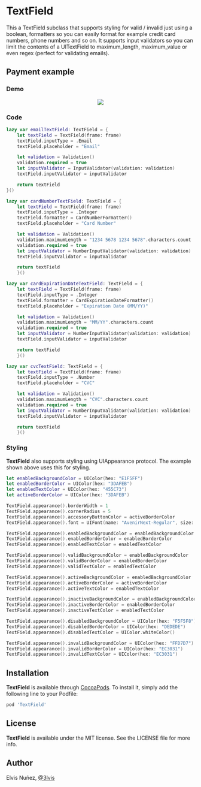 # TextField

This a TextField subclass that supports styling for valid / invalid just using a boolean, formatters so you can easily format for example credit card numbers, phone numbers and so on. It supports input validators so you can limit the contents of a UITextField to maximum_length, maximum_value or even regex (perfect for validating emails).

## Payment example

### Demo

<p align="center">
  <img src="https://raw.githubusercontent.com/3lvis/TextField/master/GitHub/payment2.gif"/>
</p>

### Code

```swift
lazy var emailTextField: TextField = {
    let textField = TextField(frame: frame)
    textField.inputType = .Email
    textField.placeholder = "Email"

    let validation = Validation()
    validation.required = true
    let inputValidator = InputValidator(validation: validation)
    textField.inputValidator = inputValidator

    return textField
}()

lazy var cardNumberTextField: TextField = {
    let textField = TextField(frame: frame)
    textField.inputType = .Integer
    textField.formatter = CardNumberFormatter()
    textField.placeholder = "Card Number"

    let validation = Validation()
    validation.maximumLength = "1234 5678 1234 5678".characters.count
    validation.required = true
    let inputValidator = NumberInputValidator(validation: validation)
    textField.inputValidator = inputValidator

    return textField
    }()

lazy var cardExpirationDateTextField: TextField = {
    let textField = TextField(frame: frame)
    textField.inputType = .Integer
    textField.formatter = CardExpirationDateFormatter()
    textField.placeholder = "Expiration Date (MM/YY)"

    let validation = Validation()
    validation.maximumLength = "MM/YY".characters.count
    validation.required = true
    let inputValidator = NumberInputValidator(validation: validation)
    textField.inputValidator = inputValidator

    return textField
    }()

lazy var cvcTextField: TextField = {
    let textField = TextField(frame: frame)
    textField.inputType = .Number
    textField.placeholder = "CVC"

    let validation = Validation()
    validation.maximumLength = "CVC".characters.count
    validation.required = true
    let inputValidator = NumberInputValidator(validation: validation)
    textField.inputValidator = inputValidator

    return textField
    }()
```

### Styling

**TextField** also supports styling using UIAppearance protocol. The example shown above uses this for styling.

```swift
let enabledBackgroundColor = UIColor(hex: "E1F5FF")
let enabledBorderColor = UIColor(hex: "3DAFEB")
let enabledTextColor = UIColor(hex: "455C73")
let activeBorderColor = UIColor(hex: "3DAFEB")

TextField.appearance().borderWidth = 1
TextField.appearance().cornerRadius = 5
TextField.appearance().accessoryButtonColor = activeBorderColor
TextField.appearance().font = UIFont(name: "AvenirNext-Regular", size: 15)

TextField.appearance().enabledBackgroundColor = enabledBackgroundColor
TextField.appearance().enabledBorderColor = enabledBorderColor
TextField.appearance().enabledTextColor = enabledTextColor

TextField.appearance().validBackgroundColor = enabledBackgroundColor
TextField.appearance().validBorderColor = enabledBorderColor
TextField.appearance().validTextColor = enabledTextColor

TextField.appearance().activeBackgroundColor = enabledBackgroundColor
TextField.appearance().activeBorderColor = activeBorderColor
TextField.appearance().activeTextColor = enabledTextColor

TextField.appearance().inactiveBackgroundColor = enabledBackgroundColor
TextField.appearance().inactiveBorderColor = enabledBorderColor
TextField.appearance().inactiveTextColor = enabledTextColor

TextField.appearance().disabledBackgroundColor = UIColor(hex: "F5F5F8")
TextField.appearance().disabledBorderColor = UIColor(hex: "DEDEDE")
TextField.appearance().disabledTextColor = UIColor.whiteColor()

TextField.appearance().invalidBackgroundColor = UIColor(hex: "FFD7D7")
TextField.appearance().invalidBorderColor = UIColor(hex: "EC3031")
TextField.appearance().invalidTextColor = UIColor(hex: "EC3031")
```

## Installation

**TextField** is available through [CocoaPods](http://cocoapods.org). To install
it, simply add the following line to your Podfile:

```ruby
pod 'TextField'
```

## License

**TextField** is available under the MIT license. See the LICENSE file for more info.

## Author

Elvis Nuñez, [@3lvis](https://twitter.com/3lvis)
